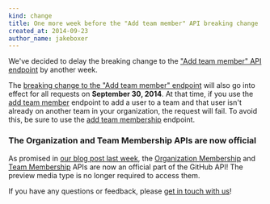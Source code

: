 ```yaml
---
kind: change
title: One more week before the "Add team member" API breaking change
created_at: 2014-09-23
author_name: jakeboxer
---
```


We've decided to delay the breaking change to the ["Add team member" API endpoint][add-team-member] by another week.

The [breaking change to the "Add team member" endpoint][add-team-member] will also go into effect for all requests on **September 30, 2014**. At that time, if you use the [add team member][add-team-member] endpoint to add a user to a team and that user isn't already on another team in your organization, the request will fail. To avoid this, be sure to use the [add team membership][add-team-membership] endpoint.

### The Organization and Team Membership APIs are now official

As promised in [our blog post last week][finalizing], the [Organization Membership][org-membership-api] and [Team Membership][team-membership-api] APIs are now an official part of the GitHub API! The preview media type is no longer required to access them.

If you have any questions or feedback, please [get in touch with us][contact]!

[add-team-member]: /v3/orgs/teams/#add-team-member
[add-team-membership]: /v3/orgs/teams/#add-team-membership
[finalizing]: /changes/2014-09-16-finalizing-the-organization-and-team-membership-apis/
[org-membership-api]: /changes/2014-08-28-accepting-organization-invitations-from-the-api/
[team-membership-api]: /changes/2014-08-05-team-memberships-api/
[contact]: https://github.com/contact?form[subject]=Organization+and+Team+Membership+APIs
